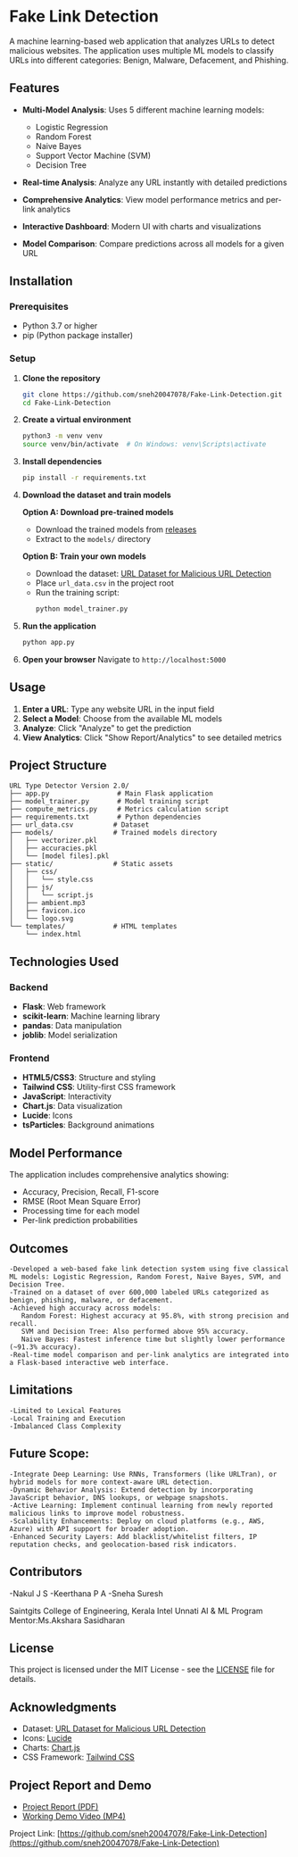 # Fake Link Detection

A machine learning-based web application that analyzes URLs to detect malicious websites. The application uses multiple ML models to classify URLs into different categories: Benign, Malware, Defacement, and Phishing.

## Features

- **Multi-Model Analysis**: Uses 5 different machine learning models:
  - Logistic Regression
  - Random Forest
  - Naive Bayes
  - Support Vector Machine (SVM)
  - Decision Tree

- **Real-time Analysis**: Analyze any URL instantly with detailed predictions
- **Comprehensive Analytics**: View model performance metrics and per-link analytics
- **Interactive Dashboard**: Modern UI with charts and visualizations
- **Model Comparison**: Compare predictions across all models for a given URL



## Installation

### Prerequisites
- Python 3.7 or higher
- pip (Python package installer)

### Setup

1. **Clone the repository**
   ```bash
   git clone https://github.com/sneh20047078/Fake-Link-Detection.git
   cd Fake-Link-Detection
   ```

2. **Create a virtual environment**
   ```bash
   python3 -m venv venv
   source venv/bin/activate  # On Windows: venv\Scripts\activate
   ```

3. **Install dependencies**
   ```bash
   pip install -r requirements.txt
   ```

4. **Download the dataset and train models**
   
   **Option A: Download pre-trained models**
   - Download the trained models from [releases](https://github.com/sneh20047078/Fake-Link-Detection/releases/tag/v1.0)
   - Extract to the `models/` directory
   
   **Option B: Train your own models**
   - Download the dataset: [URL Dataset for Malicious URL Detection](https://www.kaggle.com/datasets/sid321axn/malicious-urls-dataset)
   - Place `url_data.csv` in the project root
   - Run the training script:
     ```bash
     python model_trainer.py
     ```

5. **Run the application**
   ```bash
   python app.py
   ```

6. **Open your browser**
   Navigate to `http://localhost:5000`

## Usage

1. **Enter a URL**: Type any website URL in the input field
2. **Select a Model**: Choose from the available ML models
3. **Analyze**: Click "Analyze" to get the prediction
4. **View Analytics**: Click "Show Report/Analytics" to see detailed metrics

## Project Structure

```
URL Type Detector Version 2.0/
├── app.py                 # Main Flask application
├── model_trainer.py       # Model training script
├── compute_metrics.py     # Metrics calculation script
├── requirements.txt       # Python dependencies
├── url_data.csv          # Dataset 
├── models/               # Trained models directory 
│   ├── vectorizer.pkl
│   ├── accuracies.pkl
│   └── [model files].pkl
├── static/               # Static assets
│   ├── css/
│   │   └── style.css
│   ├── js/
│   │   └── script.js
│   ├── ambient.mp3
│   ├── favicon.ico
│   └── logo.svg
└── templates/            # HTML templates
    └── index.html
```

## Technologies Used

### Backend
- **Flask**: Web framework
- **scikit-learn**: Machine learning library
- **pandas**: Data manipulation
- **joblib**: Model serialization

### Frontend
- **HTML5/CSS3**: Structure and styling
- **Tailwind CSS**: Utility-first CSS framework
- **JavaScript**: Interactivity
- **Chart.js**: Data visualization
- **Lucide**: Icons
- **tsParticles**: Background animations

## Model Performance

The application includes comprehensive analytics showing:
- Accuracy, Precision, Recall, F1-score
- RMSE (Root Mean Square Error)
- Processing time for each model
- Per-link prediction probabilities



 ## Outcomes

    -Developed a web-based fake link detection system using five classical ML models: Logistic Regression, Random Forest, Naive Bayes, SVM, and Decision Tree.
    -Trained on a dataset of over 600,000 labeled URLs categorized as benign, phishing, malware, or defacement.
    -Achieved high accuracy across models:
       Random Forest: Highest accuracy at 95.8%, with strong precision and recall.
       SVM and Decision Tree: Also performed above 95% accuracy.
       Naive Bayes: Fastest inference time but slightly lower performance (~91.3% accuracy).
    -Real-time model comparison and per-link analytics are integrated into a Flask-based interactive web interface.

 ## Limitations

    -Limited to Lexical Features
    -Local Training and Execution
    -Imbalanced Class Complexity

## Future Scope: 

    -Integrate Deep Learning: Use RNNs, Transformers (like URLTran), or hybrid models for more context-aware URL detection.
    -Dynamic Behavior Analysis: Extend detection by incorporating JavaScript behavior, DNS lookups, or webpage snapshots.
    -Active Learning: Implement continual learning from newly reported malicious links to improve model robustness.
    -Scalability Enhancements: Deploy on cloud platforms (e.g., AWS, Azure) with API support for broader adoption.
    -Enhanced Security Layers: Add blacklist/whitelist filters, IP reputation checks, and geolocation-based risk indicators.


## Contributors

   -Nakul J S
   -Keerthana P A 
   -Sneha Suresh

Saintgits College of Engineering,
Kerala Intel Unnati AI & ML Program 
Mentor:Ms.Akshara Sasidharan



## License

This project is licensed under the MIT License - see the [LICENSE](LICENSE) file for details.

## Acknowledgments

- Dataset: [URL Dataset for Malicious URL Detection](https://www.kaggle.com/datasets/sid321axn/malicious-urls-dataset)
- Icons: [Lucide](https://lucide.dev/)
- Charts: [Chart.js](https://www.chartjs.org/)
- CSS Framework: [Tailwind CSS](https://tailwindcss.com/)

## Project Report and Demo

- [Project Report (PDF)](Project_Report.pdf)
- [Working Demo Video (MP4)](Working_Demo.mp4)


Project Link: [https://github.com/sneh20047078/Fake-Link-Detection](https://github.com/sneh20047078/Fake-Link-Detection) 